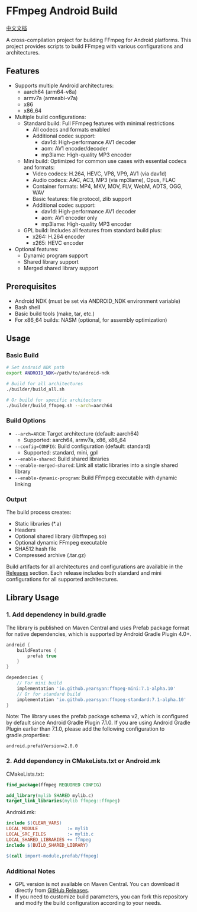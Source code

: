 # FFmpeg Android Build

[中文文档](./README_CN.md)

A cross-compilation project for building FFmpeg for Android platforms. This project provides scripts to build FFmpeg with various configurations and architectures.

## Features

- Supports multiple Android architectures:
  - aarch64 (arm64-v8a)
  - armv7a (armeabi-v7a)
  - x86
  - x86_64
- Multiple build configurations:
  - Standard build: Full FFmpeg features with minimal restrictions
    - All codecs and formats enabled
    - Additional codec support:
      - dav1d: High-performance AV1 decoder
      - aom: AV1 encoder/decoder
      - mp3lame: High-quality MP3 encoder
  - Mini build: Optimized for common use cases with essential codecs and formats:
    - Video codecs: H.264, HEVC, VP8, VP9, AV1 (via dav1d)
    - Audio codecs: AAC, AC3, MP3 (via mp3lame), Opus, FLAC
    - Container formats: MP4, MKV, MOV, FLV, WebM, ADTS, OGG, WAV
    - Basic features: file protocol, zlib support
    - Additional codec support:
      - dav1d: High-performance AV1 decoder
      - aom: AV1 encoder only
      - mp3lame: High-quality MP3 encoder
  - GPL build: Includes all features from standard build plus:
    - x264: H.264 encoder
    - x265: HEVC encoder
- Optional features:
  - Dynamic program support
  - Shared library support
  - Merged shared library support

## Prerequisites

- Android NDK (must be set via ANDROID_NDK environment variable)
- Bash shell
- Basic build tools (make, tar, etc.)
- For x86_64 builds: NASM (optional, for assembly optimization)

## Usage

### Basic Build

```bash
# Set Android NDK path
export ANDROID_NDK=/path/to/android-ndk

# Build for all architectures
./builder/build_all.sh

# Or build for specific architecture
./builder/build_ffmpeg.sh --arch=aarch64
```

### Build Options

- `--arch=ARCH`: Target architecture (default: aarch64)
  - Supported: aarch64, armv7a, x86, x86_64
- `--config=CONFIG`: Build configuration (default: standard)
  - Supported: standard, mini, gpl
- `--enable-shared`: Build shared libraries
- `--enable-merged-shared`: Link all static libraries into a single shared library
- `--enable-dynamic-program`: Build FFmpeg executable with dynamic linking

### Output

The build process creates:
- Static libraries (*.a)
- Headers
- Optional shared library (libffmpeg.so)
- Optional dynamic FFmpeg executable
- SHA512 hash file
- Compressed archive (.tar.gz)

Build artifacts for all architectures and configurations are available in the [Releases](https://github.com/yearsyan/ffmpeg-android-build/releases) section. Each release includes both standard and mini configurations for all supported architectures. 

## Library Usage

### 1. Add dependency in build.gradle

The library is published on Maven Central and uses Prefab package format for native dependencies, which is supported by Android Gradle Plugin 4.0+.

```gradle
android {
    buildFeatures {
        prefab true
    }
}

dependencies {
    // For mini build
    implementation 'io.github.yearsyan:ffmpeg-mini:7.1-alpha.10'
    // Or for standard build
    implementation 'io.github.yearsyan:ffmpeg-standard:7.1-alpha.10'
}
```

Note: The library uses the prefab package schema v2, which is configured by default since Android Gradle Plugin 7.1.0. If you are using Android Gradle Plugin earlier than 7.1.0, please add the following configuration to gradle.properties:

```properties
android.prefabVersion=2.0.0
```

### 2. Add dependency in CMakeLists.txt or Android.mk

CMakeLists.txt:
```cmake
find_package(ffmpeg REQUIRED CONFIG)

add_library(mylib SHARED mylib.c)
target_link_libraries(mylib ffmpeg::ffmpeg)
```

Android.mk:
```makefile
include $(CLEAR_VARS)
LOCAL_MODULE           := mylib
LOCAL_SRC_FILES        := mylib.c
LOCAL_SHARED_LIBRARIES += ffmpeg
include $(BUILD_SHARED_LIBRARY)

$(call import-module,prefab/ffmpeg)
```

### Additional Notes

- GPL version is not available on Maven Central. You can download it directly from [GitHub Releases](https://github.com/yearsyan/ffmpeg-android-build/releases).
- If you need to customize build parameters, you can fork this repository and modify the build configuration according to your needs. 